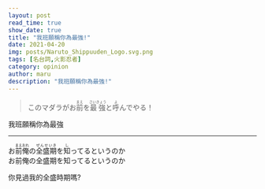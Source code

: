 ```yaml
---
layout: post
read_time: true
show_date: true
title: "我班願稱你為最強!"
date: 2021-04-20
img: posts/Naruto_Shippuuden_Logo.svg.png
tags: [名台詞,火影忍者]
category: opinion
author: maru
description: "我班願稱你為最強!"
---
```

> <div>このマダラがお<ruby><rb>前</rb><rt>まえ</rt></ruby>を<ruby><rb>最強</rb><rt>さいきょう</rt></ruby>と<ruby><rb>呼</rb><rt>よ</rt></ruby>んでやる！</div>

我班願稱你為最強

---
>
<div>お<ruby><rb>前俺</rb><rt>まえおれ</rt></ruby>の<ruby><rb>全盛期</rb><rt>ぜんせいき</rt></ruby>を<ruby><rb>知</rb><rt>し</rt></ruby>ってるというのか</div>
お前俺の全盛期を知ってるというのか

你見過我的全盛時期嗎?